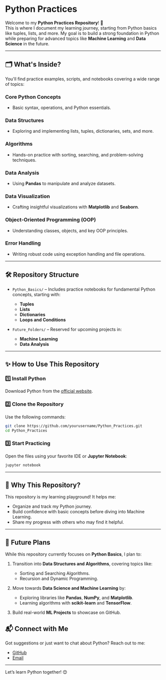 
# Python Practices  

Welcome to my **Python Practices Repository**! 🚀  
This is where I document my learning journey, starting from Python basics like tuples, lists, and more. My goal is to build a strong foundation in Python while preparing for advanced topics like **Machine Learning** and **Data Science** in the future.  

---

## 🗂️ **What's Inside?**  

You'll find practice examples, scripts, and notebooks covering a wide range of topics:  

### **Core Python Concepts**  
- Basic syntax, operations, and Python essentials.  

### **Data Structures**  
- Exploring and implementing lists, tuples, dictionaries, sets, and more.  

### **Algorithms**  
- Hands-on practice with sorting, searching, and problem-solving techniques.  

### **Data Analysis**  
- Using **Pandas** to manipulate and analyze datasets.  

### **Data Visualization**  
- Crafting insightful visualizations with **Matplotlib** and **Seaborn**.  

### **Object-Oriented Programming (OOP)**  
- Understanding classes, objects, and key OOP principles.  

### **Error Handling**  
- Writing robust code using exception handling and file operations.  

---

## 🛠️ **Repository Structure**  

- `Python_Basics/` – Includes practice notebooks for fundamental Python concepts, starting with:  
  - **Tuples**  
  - **Lists**  
  - **Dictionaries**  
  - **Loops and Conditions**  

- `Future_Folders/` – Reserved for upcoming projects in:  
  - **Machine Learning**  
  - **Data Analysis**  

---

## ✨ **How to Use This Repository**  

### 1️⃣ **Install Python**  
Download Python from the [official website](https://python.org).  

### 2️⃣ **Clone the Repository**  
Use the following commands:  
```bash  
git clone https://github.com/yourusername/Python_Practices.git  
cd Python_Practices  
```  

### 3️⃣ **Start Practicing**  
Open the files using your favorite IDE or **Jupyter Notebook**:  
```bash  
jupyter notebook  
```  

---

## 🌟 **Why This Repository?**  

This repository is my learning playground! It helps me:  
- Organize and track my Python journey.  
- Build confidence with basic concepts before diving into Machine Learning.  
- Share my progress with others who may find it helpful.  

---

## 📝 **Future Plans**  

While this repository currently focuses on **Python Basics**, I plan to:  

1. Transition into **Data Structures and Algorithms**, covering topics like:  
   - Sorting and Searching Algorithms.  
   - Recursion and Dynamic Programming.  

2. Move towards **Data Science and Machine Learning** by:  
   - Exploring libraries like **Pandas**, **NumPy**, and **Matplotlib**.  
   - Learning algorithms with **scikit-learn** and **TensorFlow**.  

3. Build real-world **ML Projects** to showcase on GitHub.  



## 📬 **Connect with Me**  

Got suggestions or just want to chat about Python? Reach out to me:  
- [GitHub](https://github.com/adeelasaleem694)  
- [Email](mailto:ad88saleem@gmail.com)  

---  

Let’s learn Python together! 😊  

